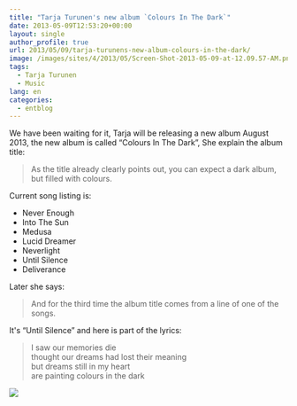 ```yaml
---
title: "Tarja Turunen's new album `Colours In The Dark`"
date: 2013-05-09T12:53:20+00:00
layout: single
author_profile: true
url: 2013/05/09/tarja-turunens-new-album-colours-in-the-dark/
image: /images/sites/4/2013/05/Screen-Shot-2013-05-09-at-12.09.57-AM.png
tags:
  - Tarja Turunen
  - Music
lang: en
categories: 
  - entblog
---
```

We have been waiting for it, Tarja will be releasing a new album August 2013, the new album is called “Colours In The Dark”, She explain the album title:

> As the title already clearly points out, you can expect a dark album, but filled with colours.

Current song listing is:

* Never Enough
* Into The Sun
* Medusa
* Lucid Dreamer
* Neverlight
* Until Silence
* Deliverance

Later she says:

> And for the third time the album title comes from a line of one of the songs.

It's “Until Silence” and here is part of the lyrics:

>I saw our memories die\
>thought our dreams had lost their meaning\
>but dreams still in my heart\
>are painting colours in the dark

![](/images/2013/05/Screen-Shot-2013-05-09-at-12.09.57-AM.png)
